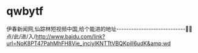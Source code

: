 # qwbytf
伊春新闻网,仙踪林短视频中国,给个能进的地址----------------------------🐙🐙点/此/进/入/http://www.baidu.com/link?url=NoK8PT47PahMhFH8Vie_jnciyIKNTTtVBQKpill6udK&amp;wd
